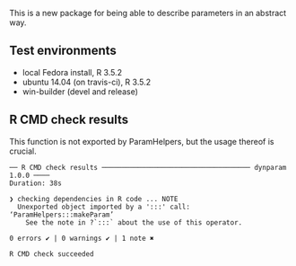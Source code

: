 This is a new package for being able to describe parameters in an abstract way.

## Test environments
* local Fedora install, R 3.5.2
* ubuntu 14.04 (on travis-ci), R 3.5.2
* win-builder (devel and release)

## R CMD check results

This function is not exported by ParamHelpers, but the usage thereof is crucial.

```
── R CMD check results ───────────────────────────────────── dynparam 1.0.0 ────
Duration: 38s

❯ checking dependencies in R code ... NOTE
  Unexported object imported by a ':::' call: ‘ParamHelpers:::makeParam’
    See the note in ?`:::` about the use of this operator.

0 errors ✔ | 0 warnings ✔ | 1 note ✖

R CMD check succeeded
```
